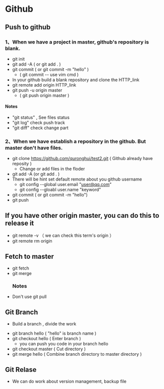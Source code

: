 # Github
## Push to github 
### 1、When we have a project in master, github's repository is blank.
+ git init  
+ git add -A ( or git add . )   
+ git commit ( or  git commit -m "hello" )  
  + ( git commit -- use vim cmd  )  
+ In your github build a blank repository and clone the HTTP_link
+ git remote add origin HTTP_link 
+ git push -u origin master  
  + ( git push origin master )
#### Notes
 + "git status" , See files status   
 + "git log" check push track    
 + "git diff" check change part  
### 2、When we have establish a repository in the github. But master don't have files. 
+ git clone https://github.com/quronghui/test2.git ( Github already have reposity )
  + Change or add files in the floder    
+  git add -A (or git add . )   
+ There will be hint set default remote about you github username 
  + git config --global user.email "user@qq.com"    
  + git config --gloabl user.name "keyword"    
+ git commit ( or  git commit -m "hello")   
+ git push 

## If you have other origin master, you can do this to release it
+ git remote -v   （ we can check this term's origin ） 
+ git remote rm origin 

## Fetch to master
+ git fetch
+ git merge
  ### Notes
+ Don't use git pull

## Git Branch
-  Build a branch , divide the work  
+ git branch hello ( "hello" is branch name )   
+ git checkout hello ( Enter branch )  
  + you can push you code in your branch hello    
+ git checkout master  ( Cut directory )    
+ git merge hello ( Combine branch directory to master directory )   
## Git Relase
+ We can do work about version management,  backup file  

